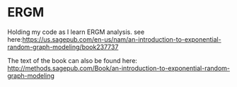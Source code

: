 # ERGM
Holding my code as I learn ERGM analysis. see here:https://us.sagepub.com/en-us/nam/an-introduction-to-exponential-random-graph-modeling/book237737


The text of the book can also be found here: http://methods.sagepub.com/Book/an-introduction-to-exponential-random-graph-modeling
